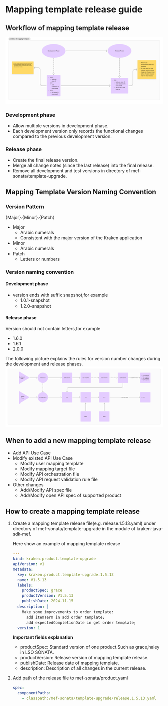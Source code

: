 # Mapping template release guide

## Workflow of mapping template release

![image](img/mapping-template-workflow.png)

### Development phase

* Allow multiple versions in development phase.
* Each development version only records the functional changes compared to the previous development version.

### Release phase

* Create the final release version.
* Merge all change notes (since the last release) into the final release.
* Remove all development and test versions in directory of mef-sonata/template-upgrade.

## Mapping Template Version Naming Convention

### Version Pattern

{Major}.{Minor}.{Patch}

* Major
  * Arabic numerals
  * Consistent with the major version of the Kraken application
* Minor
  * Arabic numerals
* Patch
  * Letters or numbers

### Version naming convention

#### Development phase

* version ends with suffix snapshot,for example
  * 1.0.1-snapshot
  * 1.2.0-snapshot

#### Release phase

Version should not contain letters,for example

* 1.6.0
* 1.6.1
* 2.0.0

The following picture explains the rules for version number changes during the development and release phases.
![mapping-template-mode.png](img/mapping-template-mode.png)
## When to add a new mapping template release

* Add API Use Case
* Modify existed API Use Case
  * Modify user mapping template
  * Modify mapping target file
  * Modify API orchestration file
  * Modify API request validation rule file
* Other changes
  * Add/Modify  API spec file
  * Add/Modify open API spec of supported product

## How to create a mapping template release

1. Create a mapping template release file(e.g. release.1.5.13.yaml)  under directory of mef-sonata/template-upgrade in the module of kraken-java-sdk-mef.

   Here show an example of mapping template release

   ```yaml
   ---
   kind: kraken.product.template-upgrade
   apiVersion: v1
   metadata:
     key: kraken.product.template-upgrade.1.5.13
     name: V1.5.13
     labels:
       productSpec: grace
       productVersion: V1.5.13
       publishDate: 2024-11-15
     description: |
       Make some improvements to order template:
         add itemTerm in add order template;
         add expectedCompletionDate in get order template;
     version: 1
   ```
   **Important fields explanation**

   * productSpec: Standard version of one product.Such as grace,haley in LSO SONATA.
   * productVersion: Release version of mapping template release.
   * publishDate: Release date of mapping template.
   * description: Description of all changes in the current release.
2. Add path of the release file to mef-sonata/product.yaml

   ```yaml
   spec:
     componentPaths:
       - classpath:/mef-sonata/template-upgrade/release.1.5.13.yaml
   ```
